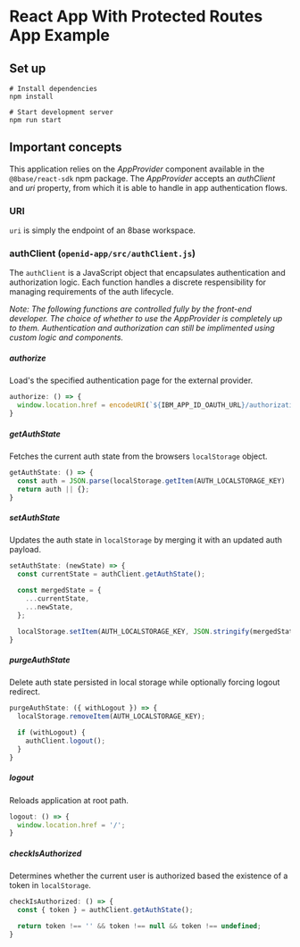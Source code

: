 # React App With Protected Routes App Example

## Set up

```
# Install dependencies
npm install

# Start development server
npm run start
```

## Important concepts

This application relies on the *AppProvider* component available in the `@8base/react-sdk` npm package. The *AppProvider* accepts an *authClient* and *uri* property, from which it is able to handle in app authentication flows. 

### URI
`uri` is simply the endpoint of an 8base workspace. 

### authClient (`openid-app/src/authClient.js`)

The `authClient` is a JavaScript object that encapsulates authentication and authorization logic. Each function handles a discrete respensibility for managing requirements of the auth lifecycle.

*Note: The following functions are controlled fully by the front-end developer. The choice of whether to use the AppProvider is completely up to them. Authentication and authorization can still be implimented using custom logic and components.*

##### authorize
Load's the specified authentication page for the external provider.
```javascript
authorize: () => {
  window.location.href = encodeURI(`${IBM_APP_ID_OAUTH_URL}/authorization?client_id=${IBM_APP_ID_CLIENT_ID}&scope=openid&response_type=code&redirect_uri=http://localhost:3000/auth`);
}
```

##### getAuthState
Fetches the current auth state from the browsers `localStorage` object.
```javascript
getAuthState: () => {
  const auth = JSON.parse(localStorage.getItem(AUTH_LOCALSTORAGE_KEY) || '{}');
  return auth || {};
}
```

##### setAuthState
Updates the auth state in `localStorage` by merging it with an updated auth payload. 
```javascript
setAuthState: (newState) => {
  const currentState = authClient.getAuthState();

  const mergedState = {
    ...currentState,
    ...newState,
  };

  localStorage.setItem(AUTH_LOCALSTORAGE_KEY, JSON.stringify(mergedState));
}
```

##### purgeAuthState
Delete auth state persisted in local storage while optionally forcing logout redirect.
```javascript
purgeAuthState: ({ withLogout }) => {
  localStorage.removeItem(AUTH_LOCALSTORAGE_KEY);

  if (withLogout) {
    authClient.logout();
  }
}
```

##### logout
Reloads application at root path.
```javascript
logout: () => {
  window.location.href = '/';
}
```

##### checkIsAuthorized
Determines whether the current user is authorized based the existence of a token in `localStorage`.

```javascript
checkIsAuthorized: () => {
  const { token } = authClient.getAuthState();

  return token !== '' && token !== null && token !== undefined;
}
```